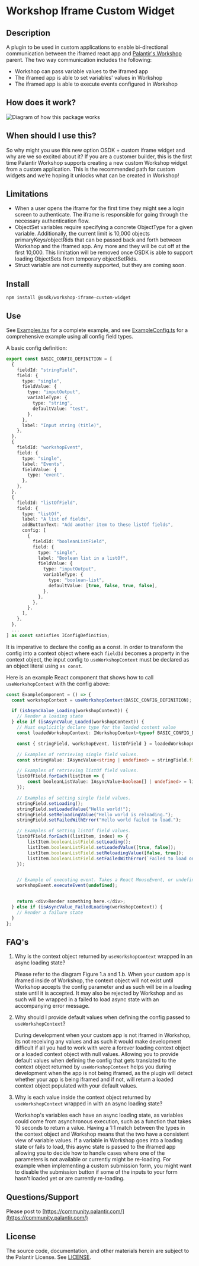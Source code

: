 # Workshop Iframe Custom Widget

## Description

A plugin to be used in custom applications to enable bi-directional communication between the iframed react app and [Palantir's Workshop](https://www.palantir.com/docs/foundry/workshop/overview/) parent. The two way communication includes the following:

- Workshop can pass variable values to the iframed app
- The iframed app is able to set variables' values in Workshop
- The iframed app is able to execute events configured in Workshop

## How does it work?

![Diagram of how this package works](./src/media/workshop-iframe-custom-widget-diagram.png)

## When should I use this?

So why might you use this new option OSDK + custom iframe widget and why are we so excited about it? If you are a customer builder, this is the first time Palantir Workshop supports creating a new custom Workshop widget from a custom application. This is the recommended path for custom widgets and we’re hoping it unlocks what can be created in Workshop!

## Limitations

- When a user opens the iframe for the first time they might see a login screen to authenticate. The iframe is responsible for going through the necessary authentication flow.
- ObjectSet variables require specifying a concrete ObjectType for a given variable. Additionally, the current limit is 10,000 objects primaryKeys/objectRids that can be passed back and forth between Workshop and the iframed app. Any more and they will be cut off at the first 10,000. This limitation will be removed once OSDK is able to support loading ObjectSets from temporary objectSetRids.
- Struct variable are not currently supported, but they are coming soon.

## Install

```
npm install @osdk/workshop-iframe-custom-widget
```

## Use

See [Examples.tsx](./src/example/Example.tsx) for a complete example, and see [ExampleConfig.ts](./src/example/ExampleConfig.ts) for a comprehensive example using all config field types.

A basic config definition:

```typescript
export const BASIC_CONFIG_DEFINITION = [
  {
    fieldId: "stringField",
    field: {
      type: "single",
      fieldValue: {
        type: "inputOutput",
        variableType: {
          type: "string",
          defaultValue: "test",
        },
      },
      label: "Input string (title)",
    },
  },
  {
    fieldId: "workshopEvent",
    field: {
      type: "single",
      label: "Events",
      fieldValue: {
        type: "event",
      },
    },
  },
  {
    fieldId: "listOfField",
    field: {
      type: "listOf",
      label: "A list of fields",
      addButtonText: "Add another item to these listOf fields",
      config: [
        {
          fieldId: "booleanListField",
          field: {
            type: "single",
            label: "Boolean list in a listOf",
            fieldValue: {
              type: "inputOutput",
              variableType: {
                type: "boolean-list",
                defaultValue: [true, false, true, false],
              },
            },
          },
        },
      ],
    },
  },
  ...
] as const satisfies IConfigDefinition;
```

It is imperative to declare the config as a const. In order to transform the config into a context object where each `fieldId` becomes a property in the context object, the input config to `useWorkshopContext` must be declared as an object literal using `as const`.

Here is an example React component that shows how to call `useWorkshopContext` with the config above:

```typescript
const ExampleComponent = () => {
  const workshopContext = useWorkshopContext(BASIC_CONFIG_DEFINITION);

  if (isAsyncValue_Loading(workshopContext)) {
    // Render a loading state
  } else if (isAsyncValue_Loaded(workshopContext)) {
    // Must explicitly declare type for the loaded context value
    const loadedWorkshopContext: IWorkshopContext<typeof BASIC_CONFIG_DEFINITION> = workshopContext.value;

    const { stringField, workshopEvent, listOfField } = loadedWorkshopContext;

    // Examples of retrieving single field values.
    const stringValue: IAsyncValue<string | undefined> = stringField.fieldValue;

    // Examples of retrieving listOf field values.
    listOfField.forEach(listItem => {
        const booleanListValue: IAsyncValue<boolean[] | undefined> = listItem.booleanListField.fieldValue;
    });

    // Examples of setting single field values.
    stringField.setLoading();
    stringField.setLoadedValue("Hello world!");
    stringField.setReloadingValue("Hello world is reloading.");
    stringField.setFailedWithError("Hello world failed to load.");

    // Examples of setting listOf field values.
    listOfField.forEach((listItem, index) => {
        listItem.booleanListField.setLoading();
        listItem.booleanListField.setLoadedValue([true, false]);
        listItem.booleanListField.setReloadingValue([false, true]);
        listItem.booleanListField.setFailedWithError(`Failed to load on listOf layer ${index}`);
    });


    // Example of executing event. Takes a React MouseEvent, or undefined if not applicable
    workshopEvent.executeEvent(undefined);


    return <div>Render something here.</div>;
  } else if (isAsyncValue_FailedLoading(workshopContext)) {
    // Render a failure state
  }
};
```

## FAQ's

1. Why is the context object returned by `useWorkshopContext` wrapped in an async loading state?

   Please refer to the diagram Figure 1.a and 1.b. When your custom app is iframed inside of Workshop, the context object will not exist until Workshop accepts the config parameter and as such will be in a loading state until it is accepted. It may also be rejected by Workshop and as such will be wrapped in a failed to load async state with an accompanying error message.

2. Why should I provide default values when defining the config passed to `useWorkshopContext`?

   During development when your custom app is not iframed in Workshop, its not receiving any values and as such it would make development difficult if all you had to work with were a forever loading context object or a loaded context object with null values. Allowing you to provide default values when defining the config that gets translated to the context object returned by `useWorkshopContext` helps you during development when the app is not being iframed, as the plugin will detect whether your app is being iframed and if not, will return a loaded context object populated with your default values.

3. Why is each value inside the context object returned by `useWorkshopContext` wrapped in with an async loading state?

   Workshop's variables each have an async loading state, as variables could come from asynchronous execution, such as a function that takes 10 seconds to return a value. Having a 1:1 match between the types in the context object and Workshop means that the two have a consistent view of variable values. If a variable in Workshop goes into a loading state or fails to load, this async state is passed to the iframed app allowing you to decide how to handle cases where one of the parameters is not available or currently might be re-loading. For example when implementing a custom submission form, you might want to disable the submission button if some of the inputs to your form hasn't loaded yet or are currently re-loading.
   
## Questions/Support

  Please post to [https://community.palantir.com/](https://community.palantir.com/)
  
## License 

The source code, documentation, and other materials herein are subject to the Palantir License. See [LICENSE](./LICENSE).
